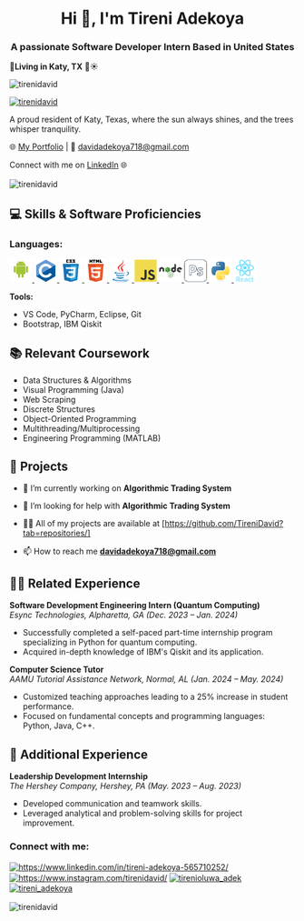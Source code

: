 <h1 align="center">Hi 👋, I'm Tireni Adekoya</h1>
<h3 align="center">A passionate Software Developer Intern Based in United States</h3>

📍**Living in Katy, TX** 🌳☀️
<p align="left"> <img src="https://komarev.com/ghpvc/?username=tirenidavid&label=Profile%20views&color=0e75b6&style=flat" alt="tirenidavid" /> </p>

<p align="left"> <a href="https://github.com/ryo-ma/github-profile-trophy"><img src="https://github-profile-trophy.vercel.app/?username=tirenidavid" alt="tirenidavid" /></a> </p>

A proud resident of Katy, Texas, where the sun always shines, and the trees whisper tranquility.


🌐 [My Portfolio](https://tirenidavidportfolio.netlify.app) | 📧 davidadekoya718@gmail.com

Connect with me on [LinkedIn](https://linkedin.com/in/tireniadekoya) 🌐
<p><img align="center" src="https://github-readme-streak-stats.herokuapp.com/?user=tirenidavid&" alt="tirenidavid" /></p>

## 💻 Skills & Software Proficiencies
<h3 align="left">Languages:</h3>
<p align="left"> <a href="https://developer.android.com" target="_blank" rel="noreferrer"> <img src="https://raw.githubusercontent.com/devicons/devicon/master/icons/android/android-original-wordmark.svg" alt="android" width="40" height="40"/> </a> <a href="https://www.cprogramming.com/" target="_blank" rel="noreferrer"> <img src="https://raw.githubusercontent.com/devicons/devicon/master/icons/c/c-original.svg" alt="c" width="40" height="40"/> </a> <a href="https://www.w3schools.com/css/" target="_blank" rel="noreferrer"> <img src="https://raw.githubusercontent.com/devicons/devicon/master/icons/css3/css3-original-wordmark.svg" alt="css3" width="40" height="40"/> </a> <a href="https://www.w3.org/html/" target="_blank" rel="noreferrer"> <img src="https://raw.githubusercontent.com/devicons/devicon/master/icons/html5/html5-original-wordmark.svg" alt="html5" width="40" height="40"/> </a> <a href="https://www.java.com" target="_blank" rel="noreferrer"> <img src="https://raw.githubusercontent.com/devicons/devicon/master/icons/java/java-original.svg" alt="java" width="40" height="40"/> </a> <a href="https://developer.mozilla.org/en-US/docs/Web/JavaScript" target="_blank" rel="noreferrer"> <img src="https://raw.githubusercontent.com/devicons/devicon/master/icons/javascript/javascript-original.svg" alt="javascript" width="40" height="40"/> </a> <a href="https://nodejs.org" target="_blank" rel="noreferrer"> <img src="https://raw.githubusercontent.com/devicons/devicon/master/icons/nodejs/nodejs-original-wordmark.svg" alt="nodejs" width="40" height="40"/> </a> <a href="https://www.photoshop.com/en" target="_blank" rel="noreferrer"> <img src="https://raw.githubusercontent.com/devicons/devicon/master/icons/photoshop/photoshop-line.svg" alt="photoshop" width="40" height="40"/> </a> <a href="https://www.python.org" target="_blank" rel="noreferrer"> <img src="https://raw.githubusercontent.com/devicons/devicon/master/icons/python/python-original.svg" alt="python" width="40" height="40"/> </a> <a href="https://reactjs.org/" target="_blank" rel="noreferrer"> <img src="https://raw.githubusercontent.com/devicons/devicon/master/icons/react/react-original-wordmark.svg" alt="react" width="40" height="40"/> </a> </p>


**Tools:**
- VS Code, PyCharm, Eclipse, Git
- Bootstrap, IBM Qiskit

## 📚 Relevant Coursework

- Data Structures & Algorithms
- Visual Programming (Java)
- Web Scraping
- Discrete Structures
- Object-Oriented Programming
- Multithreading/Multiprocessing
- Engineering Programming (MATLAB)

## 🚧 Projects
  
- 🔭 I’m currently working on **Algorithmic Trading System**

- 🤝 I’m looking for help with **Algorithmic Trading System**

- 👨‍💻 All of my projects are available at [https://github.com/TireniDavid?tab=repositories/]

- 📫 How to reach me **davidadekoya718@gmail.com**

## 👩‍💻 Related Experience

**Software Development Engineering Intern (Quantum Computing)**  
*Esync Technologies, Alpharetta, GA (Dec. 2023 – Jan. 2024)*
- Successfully completed a self-paced part-time internship program specializing in Python for quantum computing.
- Acquired in-depth knowledge of IBM's Qiskit and its application.

**Computer Science Tutor**  
*AAMU Tutorial Assistance Network, Normal, AL (Jan. 2024 – May. 2024)*
- Customized teaching approaches leading to a 25% increase in student performance.
- Focused on fundamental concepts and programming languages: Python, Java, C++.

## 🚀 Additional Experience

**Leadership Development Internship**  
*The Hershey Company, Hershey, PA (May. 2023 – Aug. 2023)*
- Developed communication and teamwork skills.
- Leveraged analytical and problem-solving skills for project improvement.

<h3 align="left">Connect with me:</h3>
<p align="left">
<a href="https://linkedin.com/in/https://www.linkedin.com/in/tireni-adekoya-565710252/" target="blank"><img align="center" src="https://raw.githubusercontent.com/rahuldkjain/github-profile-readme-generator/master/src/images/icons/Social/linked-in-alt.svg" alt="https://www.linkedin.com/in/tireni-adekoya-565710252/" height="30" width="40" /></a>
<a href="https://instagram.com/https://www.instagram.com/tirenidavid/" target="blank"><img align="center" src="https://raw.githubusercontent.com/rahuldkjain/github-profile-readme-generator/master/src/images/icons/Social/instagram.svg" alt="https://www.instagram.com/tirenidavid/" height="30" width="40" /></a>
<a href="https://www.hackerrank.com/tirenioluwa_adek" target="blank"><img align="center" src="https://raw.githubusercontent.com/rahuldkjain/github-profile-readme-generator/master/src/images/icons/Social/hackerrank.svg" alt="tirenioluwa_adek" height="30" width="40" /></a>
<a href="https://www.leetcode.com/tireni_adekoya" target="blank"><img align="center" src="https://raw.githubusercontent.com/rahuldkjain/github-profile-readme-generator/master/src/images/icons/Social/leet-code.svg" alt="tireni_adekoya" height="30" width="40" /></a>
</p>


<p><img align="center" src="https://github-readme-stats.vercel.app/api/top-langs?username=tirenidavid&show_icons=true&locale=en&layout=compact" alt="tirenidavid" /></p>


